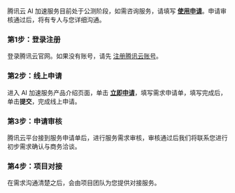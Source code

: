 腾讯云 AI 加速服务目前处于公测阶段，如需咨询服务，请填写 [**使用申请**](https://cloud.tencent.com/apply/p/vl6fzemdq1)。申请审核通过后，将有专人与您详细沟通。

### 第1步：登录注册

登录腾讯云官网。如果没有账号，请先 [注册腾讯云账号](https://www.qcloud.com/document/product/378/8415)。

### 第2步：线上申请

进入 AI 加速服务产品介绍页面，单击 **[立即申请](https://cloud.tencent.com/apply/p/vl6fzemdq1)**，填写需求申请单，填写完成后，单击**提交**，完成线上申请。

### 第3步：申请审核

腾讯云平台接到服务申请单后，进行服务需求审核，审核通过后我们将联系您进行初步需求确认与商务洽谈。

### 第4步：项目对接

在需求沟通清楚之后，会由项目团队为您提供对接服务。
